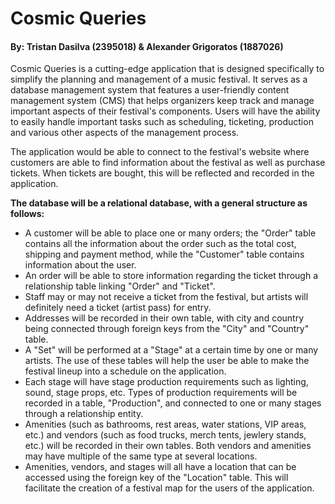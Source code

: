 # Cosmic Queries
#### By: Tristan Dasilva (2395018) & Alexander Grigoratos (1887026)

Cosmic Queries is a cutting-edge application that is designed specifically to simplify the planning 
and management of a music festival. It serves as a database management system that features a user-friendly
content management system (CMS) that helps organizers keep track and manage important aspects of their festival's
components. Users will have the ability to easily handle important tasks such as scheduling, ticketing, production
and various other aspects of the management process.

The application would be able to connect to the festival's website where customers are able to find information
about the festival as well as purchase tickets. When tickets are bought, this will be reflected and recorded in
the application. 

**The database will be a relational database, with a general structure as follows:**
- A customer will be able to place one or many orders; the "Order" table contains all the information about the order such as
the total cost, shipping and payment method, while the "Customer" table contains information about the user.
- An order will be able to store information regarding the ticket through a relationship table linking "Order" and "Ticket".
- Staff may or may not receive a ticket from the festival, but artists will definitely need a ticket (artist pass) for entry.
- Addresses will be recorded in their own table, with city and country being connected through foreign keys from the "City"
and "Country" table.
- A "Set" will be performed at a "Stage" at a certain time by one or many artists. The use of these tables will help the user
be able to make the festival lineup into a schedule on the application.
- Each stage will have stage production requirements such as lighting, sound, stage props, etc. Types of production requirements
will be recorded in a table, "Production", and connected to one or many stages through a relationship entity.
- Amenities (such as bathrooms, rest areas, water stations, VIP areas, etc.) and vendors (such as food trucks, merch tents, jewlery stands, etc.) will be 
recorded in their own tables. Both vendors and amenities may have multiple of the same type at several locations.
- Amenities, vendors, and stages will all have a location that can be accessed using the foreign key of the "Location"
table. This will facilitate the creation of a festival map for the users of the application.
